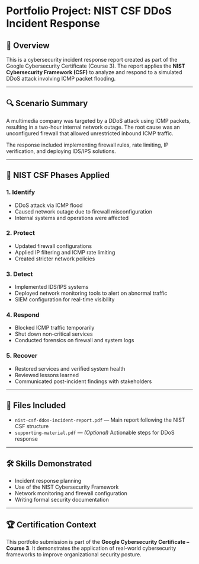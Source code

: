 # Portfolio Project: NIST CSF DDoS Incident Response

## 📘 Overview
This is a cybersecurity incident response report created as part of the Google Cybersecurity Certificate (Course 3). The report applies the **NIST Cybersecurity Framework (CSF)** to analyze and respond to a simulated DDoS attack involving ICMP packet flooding.

---

## 🔍 Scenario Summary
A multimedia company was targeted by a DDoS attack using ICMP packets, resulting in a two-hour internal network outage. The root cause was an unconfigured firewall that allowed unrestricted inbound ICMP traffic.

The response included implementing firewall rules, rate limiting, IP verification, and deploying IDS/IPS solutions.

---

## 🔐 NIST CSF Phases Applied

### 1. **Identify**
- DDoS attack via ICMP flood
- Caused network outage due to firewall misconfiguration
- Internal systems and operations were affected

### 2. **Protect**
- Updated firewall configurations
- Applied IP filtering and ICMP rate limiting
- Created stricter network policies

### 3. **Detect**
- Implemented IDS/IPS systems
- Deployed network monitoring tools to alert on abnormal traffic
- SIEM configuration for real-time visibility

### 4. **Respond**
- Blocked ICMP traffic temporarily
- Shut down non-critical services
- Conducted forensics on firewall and system logs

### 5. **Recover**
- Restored services and verified system health
- Reviewed lessons learned
- Communicated post-incident findings with stakeholders

---

## 📂 Files Included

- `nist-csf-ddos-incident-report.pdf` — Main report following the NIST CSF structure  
- `supporting-material.pdf` — *(Optional)* Actionable steps for DDoS response

---

## 🛠️ Skills Demonstrated

- Incident response planning
- Use of the NIST Cybersecurity Framework
- Network monitoring and firewall configuration
- Writing formal security documentation

---

## 🏆 Certification Context
This portfolio submission is part of the **Google Cybersecurity Certificate – Course 3**. It demonstrates the application of real-world cybersecurity frameworks to improve organizational security posture.

